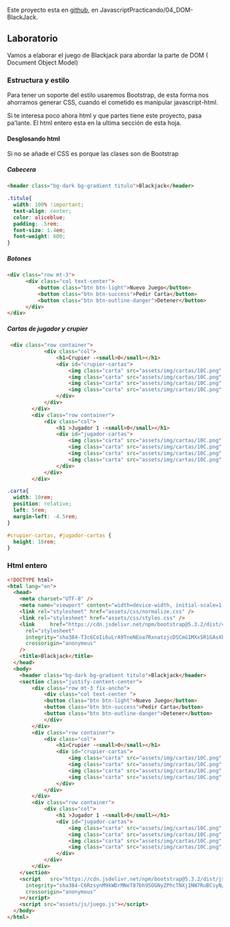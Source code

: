 Este proyecto esta en [github](https://github.com/santiagoieshna/jsPracticando), en JavascriptPracticando/04_DOM-BlackJack.

## Laboratorio

Vamos a elaborar el juego de Blackjack para abordar la parte de DOM ( Document Object Model)

### Estructura y estilo

Para tener un soporte del estilo usaremos Bootstrap, de esta forma nos ahorramos generar CSS, cuando el cometido es manipular javascript-html.

Si te interesa poco ahora html y que partes tiene este proyecto, pasa pa'lante. El html entero esta en la ultima sección de esta hoja.

#### Desglosando html

Si no se añade el CSS es porque las clases son de Bootstrap

##### Cabecera

```html title='Cabecera'
<header class="bg-dark bg-gradient titulo">Blackjack</header>
```

```css title='.titulo'
.titulo{
  width: 100% !important;
  text-align: center;
  color: aliceblue;
  padding: .5rem;
  font-size: 1.4em;
  font-weight: 600;
}
```


##### Botones

```html title='Botones'
<div class="row mt-3">
      <div class="col text-center">
          <button class="btn btn-light">Nuevo Juego</button>
          <button class="btn btn-success">Pedir Carta</button>
          <button class="btn btn-outline-danger">Detener</button>
      </div>
</div>
```

##### Cartas de jugador y crupier

```html title='Cartas jugador y crupier'
 <div class="row container">
            <div class="col">
                <h1>Crupier -<small>0</small></h1>
                <div id="crupier-cartas">
                    <img class="carta" src="assets/img/cartas/10C.png" alt="carta01" />
                    <img class="carta" src="assets/img/cartas/10C.png" alt="carta01" />
                    <img class="carta" src="assets/img/cartas/10C.png" alt="carta01" />
                    <img class="carta" src="assets/img/cartas/10C.png" alt="carta01" />
                </div>
            </div>
        </div>
        <div class="row container">
            <div class="col">
                <h1 >Jugador 1 -<small>0</small></h1>
                <div id="jugador-cartas">
                    <img class="carta" src="assets/img/cartas/10C.png" alt="carta01" />
                    <img class="carta" src="assets/img/cartas/10C.png" alt="carta01" />
                    <img class="carta" src="assets/img/cartas/10C.png" alt="carta01" />
                    <img class="carta" src="assets/img/cartas/10C.png" alt="carta01" />
                </div>
            </div>
        </div>
```

```css title='Altura de cartas y contenedores'
.carta{
  width: 10rem;
  position: relative;
  left: 5rem;
  margin-left: -4.5rem;
}

#crupier-cartas, #jugador-cartas {
  height: 18rem;
}
```


### Html entero
```html title='Index.html'
<!DOCTYPE html>
<html lang="en">
  <head>
    <meta charset="UTF-8" />
    <meta name="viewport" content="width=device-width, initial-scale=1.0" />
    <link rel="stylesheet" href="assets/css/normalize.css" />
    <link rel="stylesheet" href="assets/css/styles.css" />
    <link     href="https://cdn.jsdelivr.net/npm/bootstrap@5.3.2/dist/css/bootstrap.min.css"
      rel="stylesheet"
      integrity="sha384-T3c6CoIi6uLrA9TneNEoa7RxnatzjcDSCmG1MXxSR1GAsXEV/Dwwykc2MPK8M2HN"
      crossorigin="anonymous"
    />
    <title>Blackjack</title>
  </head>
  <body>
    <header class="bg-dark bg-gradient titulo">Blackjack</header>
    <section class="justify-content-center">
        <div class="row mt-3 fix-ancho">
            <div class="col text-center ">
            <button class="btn btn-light">Nuevo Juego</button>
            <button class="btn btn-success">Pedir Carta</button>
            <button class="btn btn-outline-danger">Detener</button>
            </div>
        </div>
        <div class="row container">
            <div class="col">
                <h1>Crupier -<small>0</small></h1>
                <div id="crupier-cartas">
                    <img class="carta" src="assets/img/cartas/10C.png" alt="carta01" />
                    <img class="carta" src="assets/img/cartas/10C.png" alt="carta01" />
                    <img class="carta" src="assets/img/cartas/10C.png" alt="carta01" />
                    <img class="carta" src="assets/img/cartas/10C.png" alt="carta01" />
                </div>
            </div>
        </div>
        <div class="row container">
            <div class="col">
                <h1 >Jugador 1 -<small>0</small></h1>
                <div id="jugador-cartas">
                    <img class="carta" src="assets/img/cartas/10C.png" alt="carta01" />
                    <img class="carta" src="assets/img/cartas/10C.png" alt="carta01" />
                    <img class="carta" src="assets/img/cartas/10C.png" alt="carta01" />
                    <img class="carta" src="assets/img/cartas/10C.png" alt="carta01" />
                </div>
            </div>
        </div>
    </section>
    <script   src="https://cdn.jsdelivr.net/npm/bootstrap@5.3.2/dist/js/bootstrap.bundle.min.js"
      integrity="sha384-C6RzsynM9kWDrMNeT87bh95OGNyZPhcTNXj1NW7RuBCsyN/o0jlpcV8Qyq46cDfL"
      crossorigin="anonymous"
    ></script>
    <script src="assets/js/juego.js"></script>
  </body>
</html>
```
